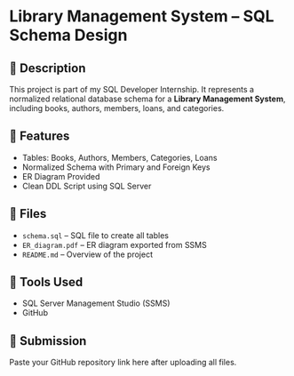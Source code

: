 
# Library Management System – SQL Schema Design

## 📌 Description
This project is part of my SQL Developer Internship. It represents a normalized relational database schema for a **Library Management System**, including books, authors, members, loans, and categories.

## 📁 Features
- Tables: Books, Authors, Members, Categories, Loans
- Normalized Schema with Primary and Foreign Keys
- ER Diagram Provided
- Clean DDL Script using SQL Server

## 📂 Files
- `schema.sql` – SQL file to create all tables
- `ER_diagram.pdf` – ER diagram exported from SSMS
- `README.md` – Overview of the project

## 🔧 Tools Used
- SQL Server Management Studio (SSMS)
- GitHub

## 🔗 Submission
Paste your GitHub repository link here after uploading all files.
